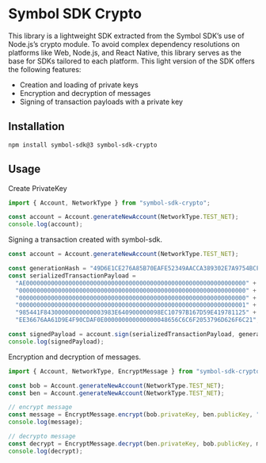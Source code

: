 # Symbol SDK Crypto

This library is a lightweight SDK extracted from the Symbol SDK’s use of Node.js’s crypto module. To avoid complex dependency resolutions on platforms like Web, Node.js, and React Native, this library serves as the base for SDKs tailored to each platform. This light version of the SDK offers the following features:

* Creation and loading of private keys
* Encryption and decryption of messages
* Signing of transaction payloads with a private key

## Installation

```shell
npm install symbol-sdk@3 symbol-sdk-crypto
```

## Usage

Create PrivateKey

```ts
import { Account, NetworkType } from "symbol-sdk-crypto";

const account = Account.generateNewAccount(NetworkType.TEST_NET);
console.log(account);
```

Signing a transaction created with symbol-sdk.

```ts
const account = Account.generateNewAccount(NetworkType.TEST_NET);

const generationHash = "49D6E1CE276A85B70EAFE52349AACCA389302E7A9754BCF1221E79494FC665A4";
const serializedTransactionPayload =
  "AE00000000000000000000000000000000000000000000000000000000000000" +
  "0000000000000000000000000000000000000000000000000000000000000000" +
  "0000000000000000000000000000000000000000000000000000000000000000" +
  "0000000000000000000000000000000000000000000000000000000000000001" +
  "985441F84300000000000003983E640900000098EC10797B167D59E419781125" +
  "EE36676AA61D9E4F90CDAF0E000000000000000048656C6C6F2053796D626F6C21";

const signedPayload = account.sign(serializedTransactionPayload, generationHash);
console.log(signedPayload);
```

Encryption and decryption of messages.

```ts
import { Account, NetworkType, EncryptMessage } from "symbol-sdk-crypto";

const bob = Account.generateNewAccount(NetworkType.TEST_NET);
const ben = Account.generateNewAccount(NetworkType.TEST_NET);

// encrypt message
const message = EncryptMessage.encrypt(bob.privateKey, ben.publicKey, "hello");
console.log(message);

// decrypto message
const decrypt = EncryptMessage.decrypt(ben.privateKey, bob.publicKey, message);
console.log(decrypt);
```
